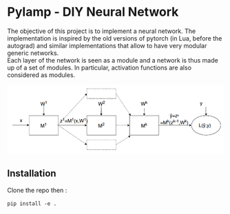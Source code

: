 # Pylamp - DIY Neural Network

The objective of this project is to implement a neural network. The implementation is
inspired by the old versions of pytorch (in Lua, before the autograd) and similar
implementations that allow to have very modular generic networks.  
Each layer of the network is seen as a module and a network is thus made up of a set of
modules. In particular, activation functions are also considered as modules.

![Modular architecture of a network](https://github.com/Anidwyd/pylamp/blob/main/docs/modular_net_arch.png?raw=true)

## Installation

Clone the repo then :

```
pip install -e .
```